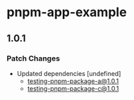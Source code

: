 # pnpm-app-example

## 1.0.1
### Patch Changes

- Updated dependencies [undefined]
  - testing-pnpm-package-a@1.0.1
  - testing-pnpm-package-c@1.0.1
